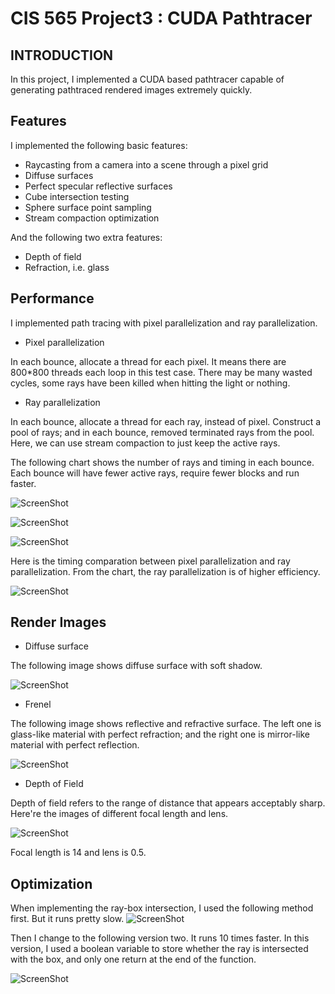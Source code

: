 CIS 565 Project3 : CUDA Pathtracer
===================

## INTRODUCTION
In this project, I implemented a CUDA based pathtracer capable of
generating pathtraced rendered images extremely quickly. 

## Features 
I implemented the following basic features:

* Raycasting from a camera into a scene through a pixel grid
* Diffuse surfaces
* Perfect specular reflective surfaces
* Cube intersection testing
* Sphere surface point sampling
* Stream compaction optimization

And the following two extra features:

* Depth of field
* Refraction, i.e. glass

## Performance 
I implemented path tracing with pixel parallelization and ray parallelization.

* Pixel parallelization

In each bounce, allocate a thread for each pixel. It means there are 800*800 threads each loop in this test case. There may be many wasted cycles, some rays have been killed when hitting the light or nothing.

* Ray parallelization

In each bounce, allocate a thread for each ray, instead of pixel. Construct a pool of rays; and in each bounce, removed terminated rays from the pool. Here, we can use stream compaction to just keep the active rays.

The following chart shows the number of rays and timing in each bounce. Each bounce will have fewer active rays, require fewer blocks and run faster.

![ScreenShot](https://github.com/liying3/Project3-Pathtracer/blob/master/img/table.JPG)

![ScreenShot](https://github.com/liying3/Project3-Pathtracer/blob/master/img/RaysPerBounce.JPG)

![ScreenShot](https://github.com/liying3/Project3-Pathtracer/blob/master/img/TimingPerBounce.JPG)

Here is the timing comparation between pixel parallelization and ray parallelization. From the chart, the ray parallelization is of higher efficiency.

![ScreenShot](https://github.com/liying3/Project3-Pathtracer/blob/master/img/SC.JPG)


## Render Images
* Diffuse surface

The following image shows diffuse surface with soft shadow.

![ScreenShot](https://github.com/liying3/Project3-Pathtracer/blob/master/img/sample.PNG)

* Frenel

The following image shows reflective and refractive surface. The left one is glass-like material with perfect refraction; and the right one is mirror-like material with perfect reflection.

![ScreenShot](https://github.com/liying3/Project3-Pathtracer/blob/master/img/fresnel.PNG)

* Depth of Field

Depth of field refers to the range of distance that appears acceptably sharp. Here're the images of different focal length and lens.

![ScreenShot](https://github.com/liying3/Project3-Pathtracer/blob/master/img/DOF14_0.5.PNG)

Focal length is 14 and lens is 0.5.

## Optimization
When implementing the ray-box intersection, I used the following method first. But it runs pretty slow.
![ScreenShot](https://github.com/liying3/Project3-Pathtracer/blob/master/img/code%20v2.PNG)

Then I change to the following version two. It runs 10 times faster. In this version, I used a boolean variable to store whether the ray is intersected with the box, and only one return at the end of the function. 

![ScreenShot](https://github.com/liying3/Project3-Pathtracer/blob/master/img/code%20v1.PNG)